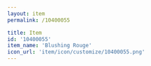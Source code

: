 ```yaml
---
layout: item
permalink: /10400055

title: Item
id: '10400055'
item_name: 'Blushing Rouge'
icon_url: 'item/icon/customize/10400055.png'
---
```

